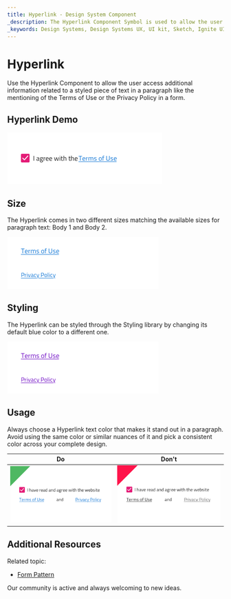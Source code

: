 ```yaml
---
title: Hyperlink - Design System Component
_description: The Hyperlink Component Symbol is used to allow the user follow a reference in a text paragraph. 
_keywords: Design Systems, Design Systems UX, UI kit, Sketch, Ignite UI for Angular, Sketch to Angular, Sketch to Angular, Angular, Angular Design System, Export code from Sketch, Design Kits for Angular, Sketch HTML, Sketch to HTML, Sketch UI kits
---
```


# Hyperlink

Use the Hyperlink Component to allow the user access additional information related to a styled piece of text in a paragraph like the mentioning of the Terms of Use or the Privacy Policy in a form.

## Hyperlink Demo

<img class="responsive-img" src="../images/hyperlink_demo.png" srcset="../images/hyperlink_demo@2x.png 2x" />

## Size

The Hyperlink comes in two different sizes matching the available sizes for paragraph text: Body 1 and Body 2.

<img class="responsive-img" src="../images/hyperlink_sizes.png" srcset="../images/hyperlink_sizes@2x.png 2x" />

## Styling

The Hyperlink can be styled through the Styling library by changing its default blue color to a different one.

<img class="responsive-img" src="../images/hyperlink_styling.png" srcset="../images/hyperlink_styling@2x.png 2x" />

## Usage

Always choose a Hyperlink text color that makes it stand out in a paragraph. Avoid using the same color or similar nuances of it and pick a consistent color across your complete design.

| Do                                                                                   | Don't                                                                                    |
| ------------------------------------------------------------------------------------ | ---------------------------------------------------------------------------------------- |
| <img class="responsive-img" src="../images/hyperlink_do1.png" srcset="../images/hyperlink_do1@2x.png 2x" /> | <img class="responsive-img" src="../images/hyperlink_dont1.png" srcset="../images/hyperlink_dont1@2x.png 2x" /> |

## Additional Resources

Related topic:

- [Form Pattern](../patterns/form.md)
  <div class="divider--half"></div>

Our community is active and always welcoming to new ideas.


